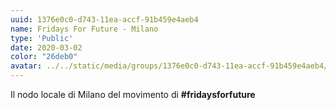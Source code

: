 ```yaml
---
uuid: 1376e0c0-d743-11ea-accf-91b459e4aeb4
name: Fridays For Future - Milano
type: 'Public'
date: 2020-03-02
color: "26deb0"
avatar: ../../static/media/groups/1376e0c0-d743-11ea-accf-91b459e4aeb4/download.png
---
```


Il nodo locale di Milano del movimento di **#fridaysforfuture**

